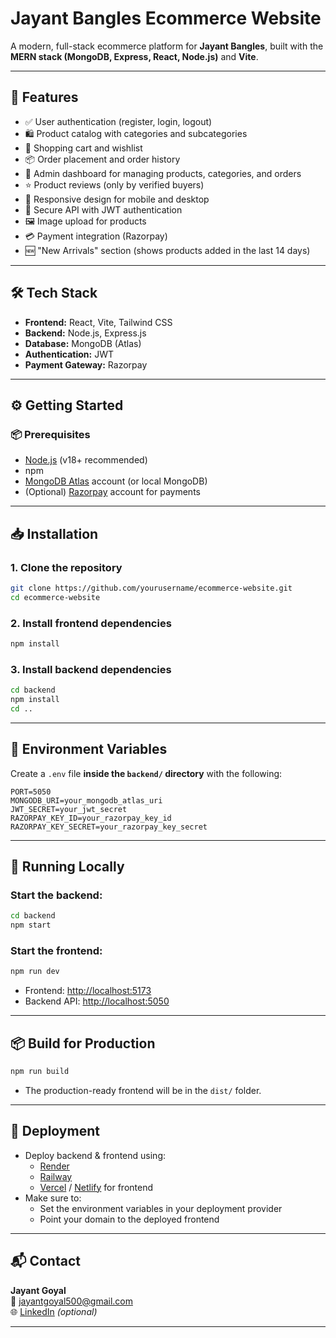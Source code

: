 # Jayant Bangles Ecommerce Website

A modern, full-stack ecommerce platform for **Jayant Bangles**, built with the **MERN stack (MongoDB, Express, React, Node.js)** and **Vite**.

---

## 🚀 Features

- ✅ User authentication (register, login, logout)
- 🛍️ Product catalog with categories and subcategories
- 🛒 Shopping cart and wishlist
- 📦 Order placement and order history
- 🔐 Admin dashboard for managing products, categories, and orders
- ⭐ Product reviews (only by verified buyers)
- 📱 Responsive design for mobile and desktop
- 🔐 Secure API with JWT authentication
- 🖼️ Image upload for products
- 💳 Payment integration (Razorpay)
- 🆕 "New Arrivals" section (shows products added in the last 14 days)

---

## 🛠️ Tech Stack

- **Frontend:** React, Vite, Tailwind CSS
- **Backend:** Node.js, Express.js
- **Database:** MongoDB (Atlas)
- **Authentication:** JWT
- **Payment Gateway:** Razorpay

---

## ⚙️ Getting Started

### 📦 Prerequisites

- [Node.js](https://nodejs.org/) (v18+ recommended)
- npm
- [MongoDB Atlas](https://www.mongodb.com/cloud/atlas) account (or local MongoDB)
- (Optional) [Razorpay](https://razorpay.com/) account for payments

---

## 📥 Installation

### 1. Clone the repository

```bash
git clone https://github.com/yourusername/ecommerce-website.git
cd ecommerce-website
```

### 2. Install frontend dependencies

```bash
npm install
```

### 3. Install backend dependencies

```bash
cd backend
npm install
cd ..
```

---

## 🔐 Environment Variables

Create a `.env` file **inside the `backend/` directory** with the following:

```env
PORT=5050
MONGODB_URI=your_mongodb_atlas_uri
JWT_SECRET=your_jwt_secret
RAZORPAY_KEY_ID=your_razorpay_key_id
RAZORPAY_KEY_SECRET=your_razorpay_key_secret
```

---

## 🧪 Running Locally

### Start the **backend**:

```bash
cd backend
npm start
```

### Start the **frontend**:

```bash
npm run dev
```

- Frontend: [http://localhost:5173](http://localhost:5173)
- Backend API: [http://localhost:5050](http://localhost:5050)

---

## 📦 Build for Production

```bash
npm run build
```

- The production-ready frontend will be in the `dist/` folder.

---

## 🚀 Deployment

- Deploy backend & frontend using:
  - [Render](https://render.com/)
  - [Railway](https://railway.app/)
  - [Vercel](https://vercel.com/) / [Netlify](https://netlify.com/) for frontend
- Make sure to:
  - Set the environment variables in your deployment provider
  - Point your domain to the deployed frontend

---

## 📬 Contact

**Jayant Goyal**  
📧 jayantgoyal500@gmail.com  
🌐 [LinkedIn](https://www.linkedin.com/in/jayantgoyal2002) *(optional)*

---

